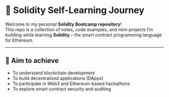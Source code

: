 # 🧠 Solidity Self-Learning Journey

Welcome to my personal **Solidity Bootcamp repository**!  
This repo is a collection of notes, code examples, and mini-projects I’m building while learning **Solidity** 
– the smart contract programming language for Ethereum.

---
## 🚀 Aim to achieve

- To understand blockchain development
- To build decentralized applications (DApps)
- To participate in Web3 and Ethereum-based hackathons
- To explore smart contract security and auditing
